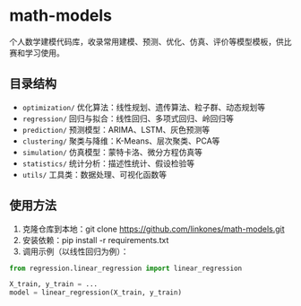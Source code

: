 # math-models

个人数学建模代码库，收录常用建模、预测、优化、仿真、评价等模型模板，供比赛和学习使用。

## 目录结构
- `optimization/` 优化算法：线性规划、遗传算法、粒子群、动态规划等
- `regression/` 回归与拟合：线性回归、多项式回归、岭回归等
- `prediction/` 预测模型：ARIMA、LSTM、灰色预测等
- `clustering/` 聚类与降维：K-Means、层次聚类、PCA等
- `simulation/` 仿真模型：蒙特卡洛、微分方程仿真等
- `statistics/` 统计分析：描述性统计、假设检验等
- `utils/` 工具类：数据处理、可视化函数等

## 使用方法
1. 克隆仓库到本地：git clone https://github.com/linkones/math-models.git
2. 安装依赖：pip install -r requirements.txt
3.  调用示例（以线性回归为例）：
```python
from regression.linear_regression import linear_regression

X_train, y_train = ...
model = linear_regression(X_train, y_train)

